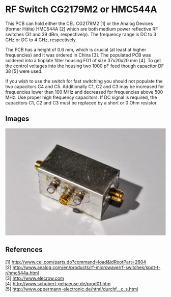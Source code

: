# RF Switch CG2179M2 or HMC544A
This PCB can hold either the CEL CG2179M2 [1] or the Analog Devices (former Hitite) HMC544A [2] which are both medium power reflective RF switches (31 and 39 dBm, respectively). The frequency range is DC to 3 GHz or DC to 4 GHz, respectively.

The PCB has a height of 0.6 mm, which is crucial (at least at higher frequencies) and it was ordered in China [3]. The populated PCB was soldered into a tinplate filter housing FG1 of size 37x20x20 mm [4]. To get the control voltages into the housing two 1000 pF feed though capacitor DF 38 [5] were used.

If you wish to use the switch for fast switching you should not populate the two capacitors C4 and C5. Additionally C1, C2 and C3 may be increased for frequencies lower than 100 MHz and decreased for frequencies above 500 MHz. Use proper high frequency capacitors. If DC signal is required, the capacitors C1, C2 and C3 must be replaced by a short or 0 Ohm resistor.

## Images
![Finished switch in the tinplated housing](https://raw.githubusercontent.com/akaFunk/RF-Switch-CG2179M2-HMC544A/master/images/img_0001.jpg)

## References
[1] http://www.cel.com/parts.do?command=load&idRootPart=2604  
[2] http://www.analog.com/en/products/rf-microwave/rf-switches/spdt-t-r/hmc544a.html  
[3] http://www.elecrow.com  
[4] http://www.schubert-gehaeuse.de/prod01.htm  
[5] http://www.oppermann-electronic.de/html/durchf__c_s.html  
